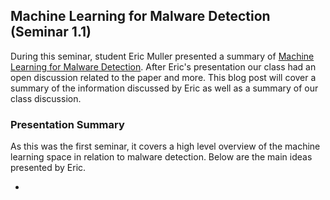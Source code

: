 ## Machine Learning for Malware Detection (Seminar 1.1)

During this seminar, student Eric Muller presented a summary of [Machine Learning for Malware Detection](https://media.kaspersky.com/en/enterprise-security/Kaspersky-Lab-Whitepaper-Machine-Learning.pdf). After Eric's presentation our class had an open discussion related to the paper and more. This blog post will cover a summary of the information discussed by Eric as well as a summary of our class discussion.

### Presentation Summary

As this was the first seminar, it covers a high level overview of the machine learning space in relation to malware detection. Below are the main ideas presented by Eric.

- 
